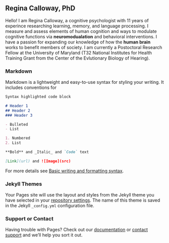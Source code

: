 ## Regina Calloway, PhD

Hello! I am Regina Calloway, a cognitive psychologist with 11 years of experince researching learning, memory, and language processing. I measure and assess elements of human cognition and ways to modulate cognitive functions via **neuromodualation** and behavioral interventions. I have a passion for expanding our knowledge of how the **human brain** works to benefit members of society. I am currently a Postoctoral Research Fellow at the University of Maryland (T32 National Institutes for Health Training Grant from the Center of the Evlutionary Biology of Hearing). 

### Markdown

Markdown is a lightweight and easy-to-use syntax for styling your writing. It includes conventions for

```markdown
Syntax highlighted code block

# Header 1
## Header 2
### Header 3

- Bulleted
- List

1. Numbered
2. List

**Bold** and _Italic_ and `Code` text

[Link](url) and ![Image](src)
```

For more details see [Basic writing and formatting syntax](https://docs.github.com/en/github/writing-on-github/getting-started-with-writing-and-formatting-on-github/basic-writing-and-formatting-syntax).

### Jekyll Themes

Your Pages site will use the layout and styles from the Jekyll theme you have selected in your [repository settings](https://github.com/ReginaC336/ReginaC336.github.io/settings/pages). The name of this theme is saved in the Jekyll `_config.yml` configuration file.

### Support or Contact

Having trouble with Pages? Check out our [documentation](https://docs.github.com/categories/github-pages-basics/) or [contact support](https://support.github.com/contact) and we’ll help you sort it out.
